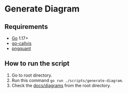 # Generate Diagram

## Requirements

- [Go](https://golang.org/dl/) 1.17+
- [go-callvis](https://github.com/ofabry/go-callvis)
- [pngquant](https://pngquant.org/)

## How to run the script

1. Go to root directory.
2. Run this command `go run ./scripts/generate-diagram`.
3. Check the [docs/diagrams](../../docs/diagrams) from the root directory.

<!-- version:bf7fe2edb67981696d435acdb0cfa3b44323c0e2: -->
